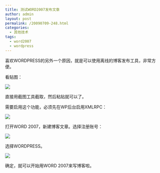 ```yaml
---
title: 测试WORD2007发布文章
author: admin
layout: post
permalink: /20090709-248.html
categories:
  - 其他技术
tags:
  - word2007
  - wordpress
---
```

喜欢WORDPRESS的另外一个原因，就是可以使用离线的博客发布工具，非常方便。

看贴图：

![][1]

直接用截图工具截取，然后粘贴就可以了。

需要启用这个功能，必须先在WP后台启用XMLRPC：

![][2]

打开WORD 2007，新建博客文章。选择注册账号：

![][3]

选择WORDPRESS。

![][4]

确定，就可以开始用WORD 2007来写博客啦。

 [1]: http://blog.eaxi.com/wp-content/uploads/2009/07/070909_0656_WORD200711.png
 [2]: http://blog.eaxi.com/wp-content/uploads/2009/07/070909_0656_WORD200721.png
 [3]: http://blog.eaxi.com/wp-content/uploads/2009/07/070909_0656_WORD200731.png
 [4]: http://blog.eaxi.com/wp-content/uploads/2009/07/070909_0656_WORD200741.png